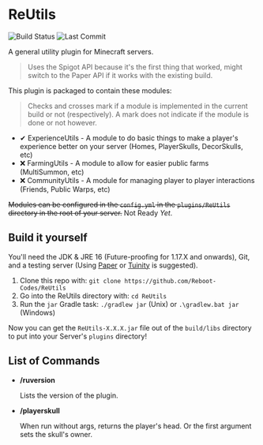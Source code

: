# ReUtils

![Build Status](https://img.shields.io/circleci/build/github/Reboot-Codes/ReUtils/main) ![Last Commit](https://img.shields.io/github/last-commit/Reboot-Codes/ReUtils)

A general utility plugin for Minecraft servers.

> Uses the Spigot API because it's the first thing that worked, might switch to the Paper API if it works with the existing build.

This plugin is packaged to contain these modules:

> Checks and crosses mark if a module is implemented in the current build or not (respectively). A mark does not indicate if the module is done or not however.

- ✔ ExperienceUtils - A module to do basic things to make a player's experience better on your server (Homes, PlayerSkulls, DecorSkulls, etc)
- ❌ FarmingUtils - A module to allow for easier public farms (MultiSummon, etc)
- ❌ CommunityUtils - A module for managing player to player interactions (Friends, Public Warps, etc)

~~Modules can be configured in the `config.yml` in the `plugins/ReUtils` directory in the root of your server.~~ Not Ready _Yet_.

## Build it yourself

You'll need the JDK & JRE 16 (Future-proofing for 1.17.X and onwards), Git, and a testing server (Using [Paper](https://github.com/PaperMC/Paper) or [Tuinity](https://github.com/Tuinity/Tuinity) is suggested).

1. Clone this repo with: `git clone https://github.com/Reboot-Codes/ReUtils`
2. Go into the ReUtils directory with: `cd ReUtils`
3. Run the `jar` Gradle task: `./gradlew jar` (Unix) or `.\gradlew.bat jar` (Windows)

Now you can get the `ReUtils-X.X.X.jar` file out of the `build/libs` directory to put into your Server's `plugins` directory!

## List of Commands

- **/ruversion**

    Lists the version of the plugin.
  
- **/playerskull**
  
  When run without args, returns the player's head.
  Or the first argument sets the skull's owner.